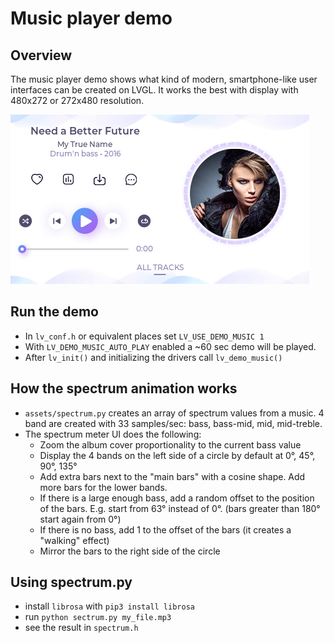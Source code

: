 # Music player demo

## Overview
The music player demo shows what kind of modern, smartphone-like user interfaces can be created on LVGL. It works the best with display with 480x272 or 272x480 resolution.


![Music player demo with LVGL embedded GUI library](screenshot1.gif)

## Run the demo
- In `lv_conf.h` or equivalent places set `LV_USE_DEMO_MUSIC 1`
- With `LV_DEMO_MUSIC_AUTO_PLAY` enabled a ~60 sec demo will be played.
- After `lv_init()` and initializing the drivers call `lv_demo_music()`

## How the spectrum animation works
- `assets/spectrum.py` creates an array of spectrum values from a music. 4 band are created with 33 samples/sec: bass, bass-mid, mid, mid-treble.
- The spectrum meter UI does the following:
  - Zoom the album cover proportionality to the current bass value
  - Display the 4 bands on the left side of a circle by default at 0°, 45°, 90°, 135°
  - Add extra bars next to the "main bars" with a cosine shape. Add more bars for the lower bands.
  - If there is a large enough bass, add a random offset to the position of the bars. E.g. start from 63° instead of 0°. (bars greater than 180° start again from 0°)
  - If there is no bass, add 1 to the offset of the bars (it creates a "walking" effect)
  - Mirror the bars to the right side of the circle

## Using spectrum.py
- install `librosa` with `pip3 install librosa`
- run `python sectrum.py my_file.mp3`
- see the result in `spectrum.h`

